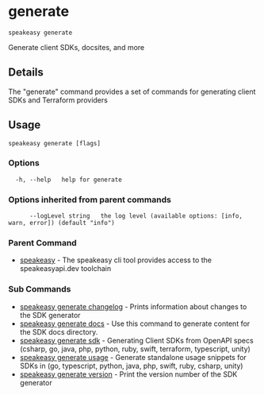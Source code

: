 # generate  
`speakeasy generate`  


Generate client SDKs, docsites, and more  

## Details

The "generate" command provides a set of commands for generating client SDKs and Terraform providers

## Usage

```
speakeasy generate [flags]
```

### Options

```
  -h, --help   help for generate
```

### Options inherited from parent commands

```
      --logLevel string   the log level (available options: [info, warn, error]) (default "info")
```

### Parent Command

* [speakeasy](../README.md)	 - The speakeasy cli tool provides access to the speakeasyapi.dev toolchain
### Sub Commands

* [speakeasy generate changelog](changelog.md)	 - Prints information about changes to the SDK generator
* [speakeasy generate docs](docs.md)	 - Use this command to generate content for the SDK docs directory.
* [speakeasy generate sdk](sdk/README.md)	 - Generating Client SDKs from OpenAPI specs (csharp, go, java, php, python, ruby, swift, terraform, typescript, unity)
* [speakeasy generate usage](usage.md)	 - Generate standalone usage snippets for SDKs in (go, typescript, python, java, php, swift, ruby, csharp, unity)
* [speakeasy generate version](version.md)	 - Print the version number of the SDK generator
